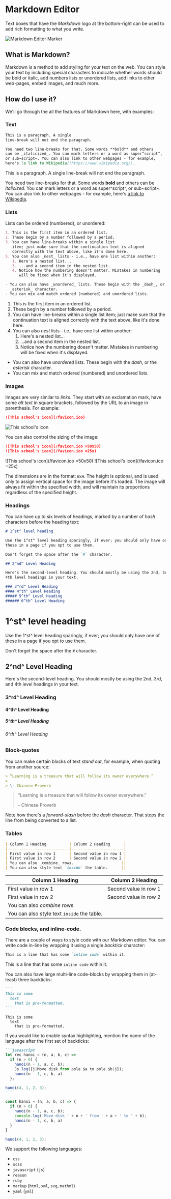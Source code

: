 # Markdown Editor

Text boxes that have the _Markdown_ logo at the bottom-right can be used to add
rich formatting to what you write.

![Markdown Editor Marker](https://res.cloudinary.com/sv-co/image/upload/v1574146590/pupilfirst_documentation/markdown_editor/md-editor-marker_icf5n8.png)

## What is Markdown?

Markdown is a method to add styling for your text on the web. You can style
your text by including special characters to indicate whether words should be
bold or italic, add numbers lists or unordered lists, add links to other
web-pages, embed images, and much more.

## How do I use it?

We'll go through the all the features of Markdown here, with examples:

### Text

<div class="markdown-demo__example-container">

```markdown
This is a paragraph. A single
line-break will not end the paragraph.

You need two line-breaks for that. Some words **bold** and others
can be _italicized_. You can mark letters or a word as super^script^,
or sub~script~. You can also link to other webpages - for example,
here's [a link to Wikipedia](https://www.wikipedia.org/).
```

This is a paragraph. A single
line-break will not end the paragraph.

You need two line-breaks for that. Some words **bold** and others
can be _italicized_. You can mark letters or a word as super^script^,
or sub~script~. You can also link to other webpages - for example,
here's [a link to Wikipedia](https://www.wikipedia.org/).

</div>

### Lists

Lists can be ordered (numbered), or unordered:

```markdown
1. This is the first item in an ordered list.
2. These begin by a number followed by a period.
3. You can have line-breaks within a single list
   item; just make sure that the continuation text is aligned
   correctly with the text above, like it's done here.
5. You can also _nest_ lists - i.e., have one list within another:
   1. Here's a nested list...
   3. ...and a second item in the nested list.
   4. Notice how the numbering doesn't matter. Mistakes in numbering
      will be fixed when it's displayed.

- You can also have _unordered_ lists. These begin with the _dash_, or the
  _asterisk_ character.
- You can mix and match ordered (numbered) and unordered lists.
```

1. This is the first item in an ordered list.
2. These begin by a number followed by a period.
3. You can have line-breaks within a single list
   item; just make sure that the continuation text is aligned
   correctly with the text above, like it's done here.
5. You can also _nest_ lists - i.e., have one list within another:
   1. Here's a nested list...
   3. ...and a second item in the nested list.
   4. Notice how the numbering doesn't matter. Mistakes in numbering
      will be fixed when it's displayed.

- You can also have _unordered_ lists. These begin with the _dash_, or the
  _asterisk_ character.
- You can mix and match ordered (numbered) and unordered lists.

### Images

Images are very similar to _links_. They start with an exclamation mark, have
some _alt text_ in square brackets, followed by the URL to an image in
parenthesis. For example:

```markdown
![This school's icon](/favicon.ico)
```

![This school's icon](/favicon.ico)

You can also control the sizing of the image:

```markdown
![This school's icon](/favicon.ico =50x50)
![This school's icon](/favicon.ico =25x)
```

![This school's icon](/favicon.ico =50x50)
![This school's icon](/favicon.ico =25x)

The dimensions are in the format: `WxH`. The height is optional, and is used
only to assign vertical space for the image before it's loaded. The image will
always fit within the specified width, and will maintain its proportions
regardless of the specified height.

### Headings

You can have up to six levels of headings, marked by a number of _hash_
characters before the heading text:

```markdown
# 1^st^ level heading

Use the 1^st^ level heading sparingly, if ever; you should only have one of
these in a page if you opt to use them.

Don't forget the space after the `#` character.

## 2^nd^ Level Heading

Here's the second-level heading. You should mostly be using the 2nd, 3rd, and
4th level headings in your text.

### 3^rd^ Level Heading
#### 4^th^ Level Heading
##### 5^th^ Level Heading
###### 6^th^ Level Heading
```

# 1^st^ level heading

Use the 1^st^ level heading sparingly, if ever; you should only have one of
these in a page if you opt to use them.

Don't forget the space after the `#` character.

## 2^nd^ Level Heading

Here's the second-level heading. You should mostly be using the 2nd, 3rd, and
4th level headings in your text.

### 3^rd^ Level Heading
#### 4^th^ Level Heading
##### 5^th^ Level Heading
###### 6^th^ Level Heading

### Block-quotes

You can make certain blocks of text _stand out_, for example, when quoting
from another source:

```markdown
> “Learning is a treasure that will follow its owner everywhere.”
>
> \- Chinese Proverb
```

> “Learning is a treasure that will follow its owner everywhere.”
>
> \- Chinese Proverb

Note how there's a _forward-slash_ before the _dash_ character. That stops the
line from being converted to a list.

### Tables

```markdown
| Column 1 Heading          | Column 2 Heading      |
|---------------------------|-----------------------|
| First value in row 1      | Second value in row 1 |
| First value in row 2      | Second value in row 2 |
| You can also _combine_ rows.                     ||
| You can also style text `inside` the table.      ||
```

| Column 1 Heading          | Column 2 Heading      |
|---------------------------|-----------------------|
| First value in row 1      | Second value in row 1 |
| First value in row 2      | Second value in row 2 |
| You can also _combine_ rows                      ||
| You can also style text `inside` the table.      ||

### Code blocks, and inline-code.

There are a couple of ways to style code with our Markdown editor. You can
write code in-line by wrapping it using a single _backtick_ character:

```markdown
This is a line that has some `inline code` within it.
```

This is a line that has some `inline code` within it.

You can also have large multi-line code-blocks by wrapping them in (at-least)
three backticks:

````markdown
```
This is some
  text
    that is pre-formatted.
```
````

```
This is some
  text
    that is pre-formatted.
```

If you would like to enable syntax highlighting, mention the name of the
language after the first set of backticks:

````markdown
```javascript
let rec hanoi = (n, a, b, c) =>
  if (n > 0) {
    hanoi(n - 1, a, c, b);
    Js.log({j|Move disk from pole $a to pole $b|j});
    hanoi(n - 1, c, b, a)
  };

hanoi(4, 1, 2, 3);
```
````

```javascript
const hanoi = (n, a, b, c) => {
  if (n > 0) {
    hanoi(n - 1, a, c, b);
    console.log('Move disk ' + n + ' from ' + a + ' to ' + b);
    hanoi(n - 1, c, b, a)
  }
}

hanoi(4, 1, 2, 3);
```

We support the following languages:

- `css`
- `scss`
- `javascript` (`js`)
- `reason`
- `ruby`
- `markup` (`html`, `xml`, `svg`, `mathml`)
- `yaml` (`yml`)
